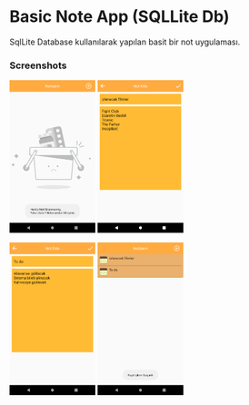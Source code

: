 # Basic Note App (SQLLite Db)

SqlLite Database kullanılarak yapılan basit bir not uygulaması.

### Screenshots

<img src="https://github.com/FiratGURGUR/MyNoteApp/blob/master/app/src/main/res/drawable/screen1.png" width="30%">  <img src="https://github.com/FiratGURGUR/MyNoteApp/blob/master/app/src/main/res/drawable/screen2.png" width="30%">

<img src="https://github.com/FiratGURGUR/MyNoteApp/blob/master/app/src/main/res/drawable/screen3.png" width="30%">  <img src="https://github.com/FiratGURGUR/MyNoteApp/blob/master/app/src/main/res/drawable/screen4.png" width="30%">

